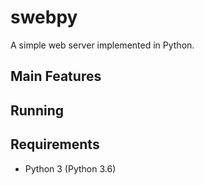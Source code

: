 # swebpy
A simple web server implemented in Python.

## Main Features

## Running

## Requirements
- Python 3 (Python 3.6)

